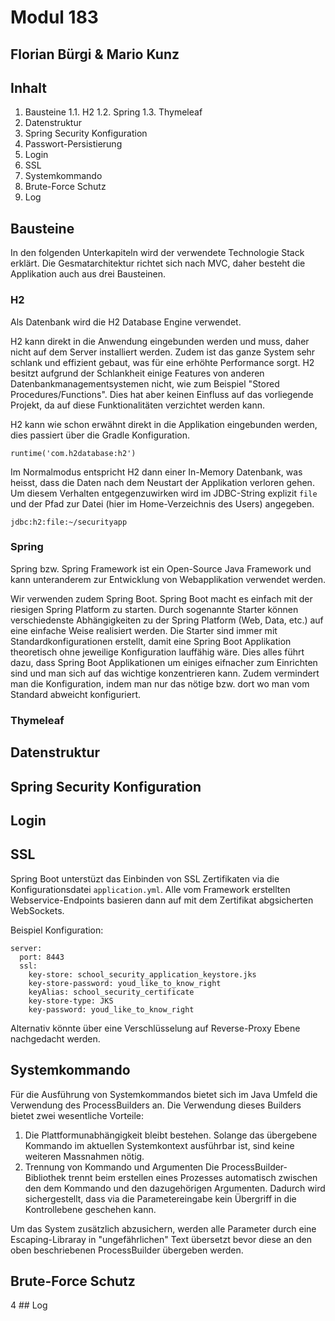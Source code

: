 # Modul 183
## Florian Bürgi & Mario Kunz

## Inhalt
1. Bausteine
      1.1. H2
    1.2. Spring
    1.3. Thymeleaf
2. Datenstruktur
3. Spring Security Konfiguration
4. Passwort-Persistierung
5. Login
6. SSL
7. Systemkommando
8. Brute-Force Schutz
9. Log

## Bausteine
In den folgenden Unterkapiteln wird der verwendete Technologie Stack erklärt. Die Gesmatarchitektur richtet sich nach MVC, daher besteht die Applikation auch aus drei Bausteinen. 
### H2
Als Datenbank wird die H2 Database Engine verwendet.

H2 kann direkt in die Anwendung eingebunden werden und muss, daher nicht auf dem Server installiert werden.
Zudem ist das ganze System sehr schlank und effizient gebaut, was für eine erhöhte Performance sorgt.
H2 besitzt aufgrund der Schlankheit einige Features von anderen Datenbankmanagementsystemen nicht, wie zum Beispiel "Stored Procedures/Functions".
Dies hat aber keinen Einfluss auf das vorliegende Projekt, da auf diese Funktionalitäten verzichtet werden kann.

H2 kann wie schon erwähnt direkt in die Applikation eingebunden werden, dies passiert über die Gradle Konfiguration.
```
runtime('com.h2database:h2')
```
Im Normalmodus entspricht H2 dann einer In-Memory Datenbank, was heisst, dass die Daten nach dem Neustart der Applikation verloren gehen.
Um diesem Verhalten entgegenzuwirken wird im JDBC-String explizit `file` und der Pfad zur Datei (hier im Home-Verzeichnis des Users) angegeben.
```
jdbc:h2:file:~/securityapp
```

### Spring
Spring bzw. Spring Framework ist ein Open-Source Java Framework und kann unteranderem zur Entwicklung von Webapplikation verwendet werden.

Wir verwenden zudem Spring Boot. Spring Boot macht es einfach mit der riesigen Spring Platform zu starten.
Durch sogenannte Starter können verschiedenste Abhängigkeiten zu der Spring Platform (Web, Data, etc.) auf eine einfache Weise realisiert werden.
Die Starter sind immer mit Standardkonfigurationen erstellt, damit eine Spring Boot Applikation theoretisch ohne jeweilige Konfiguration lauffähig wäre.
Dies alles führt dazu, dass Spring Boot Applikationen um einiges eifnacher zum Einrichten sind und man sich auf das wichtige konzentrieren kann. Zudem vermindert man die Konfiguration, indem man nur das nötige bzw. dort wo man vom Standard abweicht konfiguriert.

### Thymeleaf

## Datenstruktur

## Spring Security Konfiguration

## Login

## SSL
Spring Boot unterstüzt das Einbinden von SSL Zertifikaten via die Konfigurationsdatei `application.yml`.
Alle vom Framework erstellten Webservice-Endpoints basieren dann auf mit dem Zertifikat abgsicherten WebSockets.

Beispiel Konfiguration:

```
server:
  port: 8443
  ssl:
    key-store: school_security_application_keystore.jks
    key-store-password: youd_like_to_know_right 
    keyAlias: school_security_certificate
    key-store-type: JKS
    key-password: youd_like_to_know_right 
```

Alternativ könnte über eine Verschlüsselung auf Reverse-Proxy Ebene nachgedacht werden.

## Systemkommando

Für die Ausführung von Systemkommandos bietet sich im Java Umfeld die Verwendung des ProcessBuilders an. 
Die Verwendung dieses Builders bietet zwei wesentliche Vorteile:
1. Die Plattformunabhängigkeit bleibt bestehen. Solange das übergebene Kommando im aktuellen Systemkontext ausführbar ist, sind keine weiteren Massnahmen nötig.
2. Trennung von Kommando und Argumenten
Die ProcessBuilder-Bibliothek trennt beim erstellen eines Prozesses automatisch zwischen den dem Kommando und den dazugehörigen Argumenten.
Dadurch wird sichergestellt, dass via die Parametereingabe kein Übergriff in die Kontrollebene geschehen kann.

Um das System zusätzlich abzusichern, werden alle Parameter durch eine Escaping-Libraray in "ungefährlichen" Text übersetzt bevor diese an den oben beschriebenen ProcessBuilder übergeben werden.

## Brute-Force Schutz

4  ## Log




